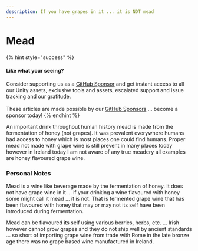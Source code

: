```yaml
---
description: If you have grapes in it ... it is NOT mead
---
```


# Mead

{% hint style="success" %}
#### Like what your seeing?

Consider supporting us as a [GitHub Sponsor](../../../../) and get instant access to all our Unity assets, exclusive tools and assets, escalated support and issue tracking and our gratitude.\
\
These articles are made possible by our [GitHub Sponsors](https://github.com/sponsors/heathen-engineering) ... become a sponsor today!
{% endhint %}

An important drink throughout human history mead is made from the fermentation of honey (not grapes). It was prevalent everywhere humans had access to honey which is most places one could find humans. Proper mead not made with grape wine is still prevent in many places today however in Ireland today I am not aware of any true meadery all examples are honey flavoured grape wine.

### Personal Notes

Mead is a wine like beverage made by the fermentation of honey. It does not have grape wine in it ... if your drinking a wine flavoured with honey some might call it mead ... it is not. That is fermented grape wine that has been flavoured with honey that may or may not its self have been introduced during fermentation.

Mead can be flavoured its self using various berries, herbs, etc. ... Irish however cannot grow grapes and they do not ship well by ancient standards ... so short of importing grape wine from trade with Rome in the late bronze age there was no grape based wine manufactured in Ireland.&#x20;
